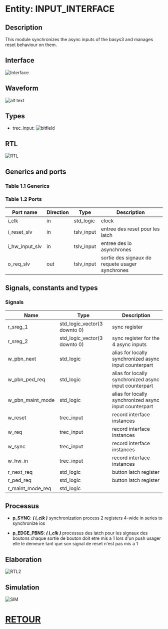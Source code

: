 &nbsp;&nbsp;

# Entity: INPUT_INTERFACE
## Description
 This module synchronizes the async inputs of the basys3 and manages reset behaviour on them.
## Interface
![Interface](INPUT_INTERFACE.svg "Interface")
## Waveform
![alt text](WF1_INPUT_INTERFACE.svg "title") 
## Types
  -  trec_input: 
     ![bitfield](wavedrom_I37z0.svg "bitfield") 
## RTL
![RTL](RTL_INPUT_INTERFACE.png "RTL")

## Generics and ports
### Table 1.1 Generics
### Table 1.2 Ports

| Port name      | Direction | Type       | Description                                      |
| -------------- | --------- | ---------- | ------------------------------------------------ |
| i_clk          | in        | std_logic  |  clock                                           |
| i_reset_slv    | in        | tslv_input |  entree des reset pour les latch                 |
| i_hw_input_slv | in        | tslv_input |  entree des io asynchrones                       |
| o_req_slv      | out       | tslv_input |  sortie des signaux de requete usager synchrones |

## Signals, constants and types
### Signals
| Name             | Type                         | Description                                              |
| ---------------- | ---------------------------- | -------------------------------------------------------- |
| r_sreg_1         | std_logic_vector(3 downto 0) |  sync register                                           |
| r_sreg_2         | std_logic_vector(3 downto 0) |  sync register for the 4 async inputs                    |
| w_pbn_next       | std_logic                    |   alias for locally synchronized async input counterpart |
| w_pbn_ped_req    | std_logic                    |   alias for locally synchronized async input counterpart |
| w_pbn_maint_mode | std_logic                    |   alias for locally synchronized async input counterpart |
| w_reset          | trec_input                   |  record interface instances                              |
|  w_req           | trec_input                   |  record interface instances                              |
|  w_sync          | trec_input                   |  record interface instances                              |
|  w_hw_in         | trec_input                   |  record interface instances                              |
| r_next_req       | std_logic                    |  button latch register                                   |
| r_ped_req        | std_logic                    |  button latch register                                   |
| r_maint_mode_req | std_logic                    |                                                          |

## Processus
- **p_SYNC**: ***( i_clk )***
 synchronization process
 2 registers 4-wide in series to synchronize ios

- **p_EDGE_PBNS**: ***( i_clk )***
 processus des latch pour les signaux des boutons
 chaque sortie de bouton doit etre mis a 1 lors d'un push usager
 elle le demeure tant que son signal de reset n'est pas mis a 1

## Elaboration
![RTL2](RTL2_INPUT_INTERFACE.png "RTL Vivado")

## Simulation
![SIM](SIM_INPUT_INTERFACE.png "Sim")


# [RETOUR](../README.md)